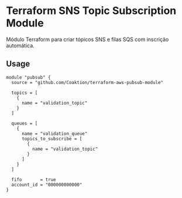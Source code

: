 # Terraform SNS Topic Subscription Module

Módulo Terraform para criar tópicos SNS e filas SQS com inscrição automática.

## Usage

```hcl
module "pubsub" {
  source = "github.com/Coaktion/terraform-aws-pubsub-module"

  topics = [
    {
      name = "validation_topic"
    }
  ]

  queues = [
    {
      name = "validation_queue"
      topics_to_subscribe = [
        {
          name = "validation_topic"
        }
      ]
    }
  ]

  fifo       = true
  account_id = "000000000000"
}
```
